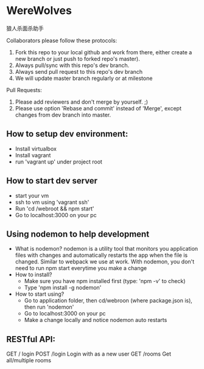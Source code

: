 # WereWolves
狼人杀面杀助手

Collaborators please follow these protocols:
1. Fork this repo to your local github and work from there, either create a new branch or just push to forked repo's master).
2. Always pull/sync with this repo's dev branch.
3. Always send pull request to this repo's dev branch
4. We will update master branch regularly or at milestone

Pull Requests:
1. Please add reviewers and don't merge by yourself. ;)
2. Please use option 'Rebase and commit' instead of 'Merge', except changes from dev branch into master.


## How to setup dev environment:
* Install virtualbox
* Install vagrant
* run 'vagrant up' under project root

## How to start dev server
* start your vm
* ssh to vm using 'vagrant ssh'
* Run 'cd /webroot && npm start'
* Go to localhost:3000 on your pc

## Using nodemon to help development
* What is nodemon?
  nodemon is a utility tool that monitors you application files with changes and automatically restarts the
  app when the file is changed. Similar to webpack we use at work. With nodemon, you don't need to run
  npm start everytime you make a change
* How to install?
  - Make sure you have npm installed first (type: 'npm -v' to check)
  - Type 'npm install -g nodemon'
* How to start using?
  - Go to application folder, then cd/webroon (where package.json is), then run 'nodemon'
  - Go to localhost:3000 on your pc
  - Make a change locally and notice nodemon auto restarts

## RESTful API:
GET     /                       login
POST    /login                  Login with as a new user
GET     /rooms                  Get all/multiple rooms
